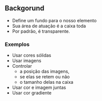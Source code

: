 ## Backgorund

- Define um fundo para o nosso elemento
- Sua área de atuação é a caixa toda
- Por padrão, é transparente.

### Exemplos

- Usar cores sólidas
- Usar imagens
- Controlar
  - a posição das imagens,
  - se elas se retem ou não
  - o tamanho delas na caixa
- Usar cor e imagem juntas
- Usar cor gradiente